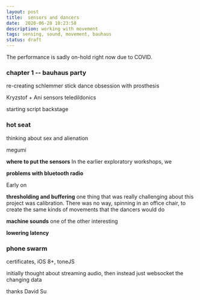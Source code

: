 ```yaml
---
layout: post
title:  sensors and dancers
date:  2020-06-28 10:23:58
description: working with movement
tags: sensing, sound, movement, bauhaus
status: draft
---
```


The performance is sadly on-hold right now due to COVID.


### chapter 1 -- bauhaus party

re-creating schlemmer stick dance
obsession with prosthesis

Kryzstof + Ani
sensors
teledildonics


starting script backstage

### hot seat

thinking about sex and alienation

megumi

**where to put the sensors**
In the earlier exploratory workshops, we 

**problems with bluetooth radio**

Early on


**thresholding and buffering**
one thing that was really challenging about this project was calibration. There was no way, spinning in an office chair, to create the same kinds of movements that the dancers would do


**machine sounds**
one of the other interesting 


**lowering latency**

### phone swarm


certificates, iOS 8+, toneJS

initially thought about streaming audio, then instead just websocket the changing data

thanks David Su


